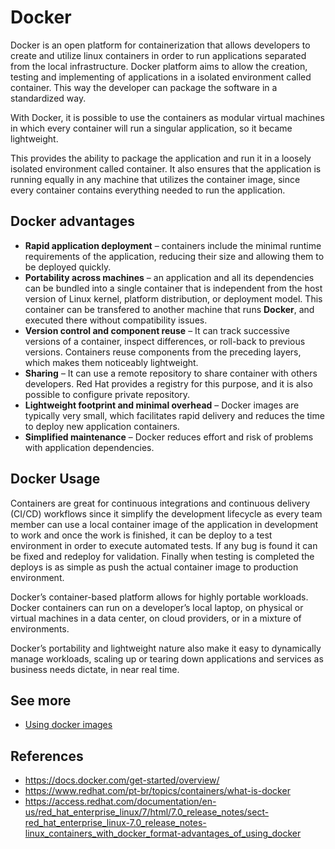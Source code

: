 # Docker

Docker is an open platform for containerization that allows developers to create and utilize linux containers in order to run applications separated from the local infrastructure. Docker platform aims to allow the creation, testing and implementing of applications in a isolated environment called container. This way the developer can package the software in a standardized way.

With Docker, it is possible to use the containers as modular virtual machines in which every container will run a singular application, so it became lightweight.

This provides the ability to package the application and run it in a loosely isolated environment called container. It also ensures that the application is running equally in any machine that utilizes the container image, since every container contains everything needed to run the application.

## Docker advantages

- **Rapid application deployment** – containers include the minimal runtime requirements of the application, reducing their size and allowing them to be deployed quickly.
- **Portability across machines** – an application and all its dependencies can be bundled into a single container that is independent from the host version of Linux kernel, platform distribution, or deployment model. This container can be transfered to another machine that runs **Docker**, and executed there without compatibility issues.
- **Version control and component reuse** – It can track successive versions of a container, inspect differences, or roll-back to previous versions. Containers reuse components from the preceding layers, which makes them noticeably lightweight.
- **Sharing** – It can use a remote repository to share container with others developers. Red Hat provides a registry for this purpose, and it is also possible to configure private repository.
- **Lightweight footprint and minimal overhead** – Docker images are typically very small, which facilitates rapid delivery and reduces the time to deploy new application containers.
- **Simplified maintenance** – Docker reduces effort and risk of problems with application dependencies.

## Docker Usage

Containers are great for continuous integrations and continuous delivery (CI/CD) workflows since it simplify the development lifecycle as every team member can use a local container image of the application in development to work and once the work is finished, it can be deploy to a test environment in order to execute automated tests. If any bug is found it can be fixed and redeploy for validation. Finally when testing is completed the deploys is as simple as push the actual container image to production environment.

Docker’s container-based platform allows for highly portable workloads. Docker containers can run on a developer’s local laptop, on physical or virtual machines in a data center, on cloud providers, or in a mixture of environments.

Docker’s portability and lightweight nature also make it easy to dynamically manage workloads, scaling up or tearing down applications and services as business needs dictate, in near real time.

## See more

- [Using docker images](./docker_images.md)

## References

- https://docs.docker.com/get-started/overview/
- https://www.redhat.com/pt-br/topics/containers/what-is-docker
- https://access.redhat.com/documentation/en-us/red_hat_enterprise_linux/7/html/7.0_release_notes/sect-red_hat_enterprise_linux-7.0_release_notes-linux_containers_with_docker_format-advantages_of_using_docker
